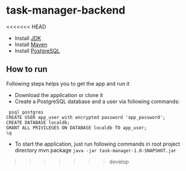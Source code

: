 # task-manager-backend

<<<<<<< HEAD



* Install [JDK](https://www.oracle.com/technetwork/java/javase/downloads/jdk8-downloads-2133151.html)
* Install [Maven](https://maven.apache.org/)
* Install [PostgreSQL](https://www.postgresql.org/)

## How to run

Following steps helps you to get the app and run it

* Download the application or clone it
* Create a PostgreSQL database and a user via following commands:
```
 psql postgres
CREATE USER app_user with encrypted password 'app_password';
CREATE DATABASE localdb;
GRANT ALL PRIVILEGES ON DATABASE localdb TO app_user;
\q 
```
* To start the application, just run following commands in root project directory
mvn package
`java -jar task-manager-1.0-SNAPSHOT.jar`
>>>>>>> develop
